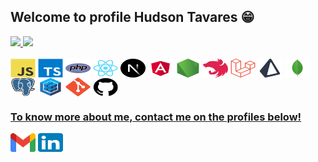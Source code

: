 ## Welcome to profile Hudson Tavares 😁

 <div style ="display: inline">
   <a href="https://github.com/hltav">
   <img height="150em" src="https://github-readme-stats.vercel.app/api?username=hltav&show_icons=true&theme=tokyonight&include_all_commits=true&count_private=true"/>
   <img height="150em" src="https://github-readme-stats.vercel.app/api/top-langs/?username=hltav&layout=compact&langs_count=6&theme=tokyonight"/>
    

</div>
<div style="display: inline-block"><br>
 
 <img align="center" alt="Js" height="30" width="40" src="https://github.com/devicons/devicon/blob/master/icons/javascript/javascript-original.svg"/>
 <img align="center" alt="TS" height="30" width="40" src="https://github.com/devicons/devicon/blob/master/icons/typescript/typescript-original.svg"/>
 <img align="center" alt="PHP" height="30" width="40" src="https://github.com/devicons/devicon/blob/master/icons/php/php-original.svg"/>
 <img align="center" alt="React" height="30" width="40" src="https://github.com/devicons/devicon/blob/master/icons/react/react-original.svg"/>
 <img align="center" alt="Next" height="30" width="40" src="https://github.com/devicons/devicon/blob/master/icons/nextjs/nextjs-original.svg"/>
 <img align="center" alt="Angular" height="30" width="40" src="https://github.com/devicons/devicon/blob/master/icons/angular/angular-original.svg"/>
 <img align="center" alt="Node" height="30" width="40" src="https://github.com/devicons/devicon/blob/master/icons/nodejs/nodejs-original.svg"/>
 <img align="center" alt="Nest" height="30" width="40" src="https://github.com/devicons/devicon/blob/master/icons/nestjs/nestjs-original.svg"/>
 <img align="center" alt="Laravel" height="30" width="40" src="https://github.com/devicons/devicon/blob/master/icons/laravel/laravel-original.svg"/>
 <img align="center" alt="Prisma ORM" height="30" width="40" src="https://github.com/devicons/devicon/blob/master/icons/prisma/prisma-original.svg"/>
 <img align="center" alt="Mongo DB" height="30" width="40" src="https://github.com/devicons/devicon/blob/master/icons/mongodb/mongodb-original.svg"/>
 <img align="center" alt="Postgre SQL" height="30" width="40" src="https://github.com/devicons/devicon/blob/master/icons/postgresql/postgresql-original.svg"/>
 <img align="center" alt="Sequelize" height="30" width="40" src="https://github.com/devicons/devicon/blob/master/icons/sequelize/sequelize-original.svg"/>
 <img align="center" alt="Git" height="30" width="40" src="https://github.com/hltav/MyIcons/blob/master/icons/Git/Giticon.svg"/>
 <img align="center" alt="GitHub" height="30" width="40" src="https://github.com/hltav/MyIcons/blob/master/icons/GitHub/Github.svg"/>

</div>
 
 <br>
 
  ### To know more about me, contact me on the profiles below!
<div> 
 
  <a href = "mailto:hudsonlimatavares@gmail.com"><img align="center" alt="Gmail" height="30" width="40" src="https://github.com/hltav/MyIcons/blob/master/icons/Gmail/Gmail_icon_(2020).svg" target="_blank"></a>
  <a href="https://www.linkedin.com/in/hltav/" target="_blank"><img align="center" alt="LinkedIn" height="30" width="40" src="https://github.com/hltav/MyIcons/blob/master/icons/Linkedin/LinkedIn_icon.svg" target="_blank"></a> 
 
 

</div>
